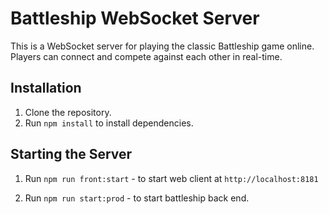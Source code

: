 # Battleship WebSocket Server

This is a WebSocket server for playing the classic Battleship game online. Players can connect and compete against each other in real-time.

## Installation

1. Clone the repository.
2. Run `npm install` to install dependencies.

## Starting the Server

1. Run `npm run front:start` - to start web client at `http://localhost:8181`

2. Run `npm run start:prod` - to start battleship back end.

